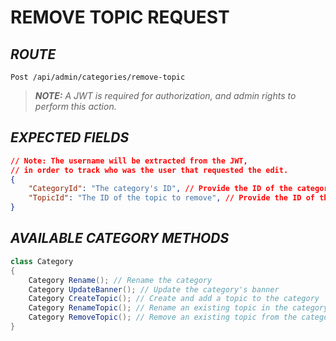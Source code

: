 # REMOVE TOPIC REQUEST

## *ROUTE*

```http
Post /api/admin/categories/remove-topic
```

>***NOTE:** A JWT is required for authorization, and admin rights to perform this action.*

## *EXPECTED FIELDS*

```json
// Note: The username will be extracted from the JWT,
// in order to track who was the user that requested the edit.
{
    "CategoryId": "The category's ID", // Provide the ID of the category to remove a topic from it
    "TopicId": "The ID of the topic to remove", // Provide the ID of the topic to remove
}
```

## *AVAILABLE CATEGORY METHODS*

```cs
class Category
{
    Category Rename(); // Rename the category
    Category UpdateBanner(); // Update the category's banner
    Category CreateTopic(); // Create and add a topic to the category
    Category RenameTopic(); // Rename an existing topic in the category
    Category RemoveTopic(); // Remove an existing topic from the category
}
```
